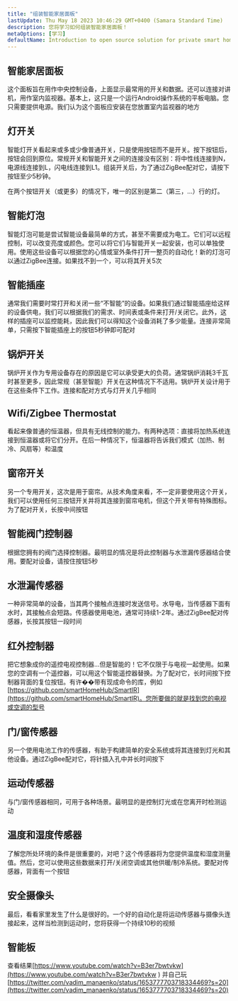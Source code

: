 ```yaml
---
title: "组装智能家居面板"
lastUpdate: Thu May 18 2023 10:46:29 GMT+0400 (Samara Standard Time)
description: 您将学习如何组装智能家居面板！
metaOptions: [学习]
defaultName: Introduction to open source solution for private smart homes
---
```


<LessonImages imageClasses="mb" src="smart-home-intro/spring-school-2023-smart-stand-intro.gif" />

## 智能家居面板 

这个面板旨在用作中央控制设备，上面显示最常用的开关和数据。还可以连接对讲机，用作室内监视器。基本上，这只是一个运行Android操作系统的平板电脑。您只需要提供电源。我们认为这个面板应安装在您放置室内监视器的地方

<LessonVideo :videos="[{src: 'https://crustipfs.info/ipfs/QmcbdAJqbwHAQ3NeyWQUwSoS4drDexa3AEs7HXuM1BrUT1', type: 'webm'}]" cover="smart-home-intro/assembling-smart-home-board-1.png" />


## 灯开关

智能灯开关看起来或多或少像普通开关，只是使用按钮而不是开关。按下按钮后，按钮会回到原位。常规开关和智能开关之间的连接没有区别：将中性线连接到N，电源线连接到L，闪电线连接到L1。组装开关后，为了通过ZigBee配对它，请按下按钮至少5秒钟。

<LessonVideo :videos="[{src: 'https://crustipfs.info/ipfs/Qmb138DiQWWBgowMj2fC9kmiGYh9WEeytteSkqumWCv2LB', type: 'webm'}]" cover="smart-home-intro/assembling-smart-home-board-2.png" />

在两个按钮开关（或更多）的情况下，唯一的区别是第二（第三，...）行的灯。 

<LessonVideo :videos="[{src: 'https://crustipfs.info/ipfs/QmZiStYZG4rmyNPXXmCXsVPm7witPpnNJMBzD8GtxedgPo', type: 'webm'}]" cover="smart-home-intro/assembling-smart-home-board-3.png" />

## 智能灯泡 

智能灯泡可能是尝试智能设备最简单的方式，甚至不需要成为电工。它们可以远程控制，可以改变亮度或颜色。您可以将它们与智能开关一起安装，也可以单独使用。使用这些设备可以根据您的心情或室外条件打开一整页的自动化！新的灯泡可以通过ZigBee连接。如果找不到一个，可以将其开关5次


<LessonVideo :videos="[{src: 'https://crustipfs.info/ipfs/QmbiMHLJqnDpr1Whzvo6Y7zE33cQPuTs7furbt3JW2uiek', type: 'webm'}]" cover="smart-home-intro/assembling-smart-home-board-4.png" />

<LessonVideo :videos="[{src: 'https://crustipfs.info/ipfs/QmTzK4dY168HVgLvVBsRxR4M4vda55XC7pFhpW5kRexujQ', type: 'webm'}]" cover="smart-home-intro/assembling-smart-home-board-5.png" />

<LessonVideo :videos="[{src: 'https://crustipfs.info/ipfs/QmNZFpvVUavKc1Za9SeXqikrfySsfFHuVrkdzgbVB8um7T', type: 'webm'}]" cover="smart-home-intro/assembling-smart-home-board-6.png" />

## 智能插座 

通常我们需要时常打开和关闭一些“不智能”的设备。如果我们通过智能插座给这样的设备供电，我们可以根据我们的需求、时间表或条件来打开/关闭它。此外，这样的插座可以监控能耗，因此我们可以得知这个设备消耗了多少能量。连接非常简单，只需按下智能插座上的按钮5秒钟即可配对

<LessonVideo :videos="[{src: 'https://crustipfs.info/ipfs/QmRtmKXSv7csHLbKVuZkoA5Eb2zyTkEAbUxLYT6Qt1yxZH', type: 'webm'}]" cover="smart-home-intro/assembling-smart-home-board-7.png" />

## 锅炉开关 

锅炉开关作为专用设备存在的原因是它可以承受更大的负荷。通常锅炉消耗3千瓦时甚至更多，因此常规（甚至智能）开关在这种情况下不适用。锅炉开关设计用于在这些条件下工作。连接和配对方式与灯开关几乎相同

<LessonVideo :videos="[{src: 'https://crustipfs.info/ipfs/QmNZyRtXXRYCrAQe6s6ZFJLXtUrH7SZHJC1Bt61kTrRX54', type: 'webm'}]" cover="smart-home-intro/assembling-smart-home-board-8.png" />

## Wifi/Zigbee Thermostat

看起来像普通的恒温器，但具有无线控制的能力。有两种选项：直接将加热系统连接到恒温器或将它们分开。在后一种情况下，恒温器将告诉我们模式（加热、制冷、风扇等）和温度

<LessonVideo :videos="[{src: 'https://crustipfs.info/ipfs/QmRjxo9EGUvQiMm84xvXCL6LfrQJYza71vmFsa9Zpy7qmz', type: 'webm'}]" cover="smart-home-intro/assembling-smart-home-board-9.png" />

## 窗帘开关

另一个专用开关，这次是用于窗帘。从技术角度来看，不一定非要使用这个开关，我们可以使用任何三按钮开关并将其连接到窗帘电机，但这个开关带有特殊图标。为了配对开关，长按中间按钮

<LessonVideo :videos="[{src: 'https://crustipfs.info/ipfs/QmRpEpZbyNkzby8Sk22Ymz59DbAcnty1B1osWc2kZr5FZ7', type: 'webm'}]" cover="smart-home-intro/assembling-smart-home-board-10.png" />

## 智能阀门控制器

根据您拥有的阀门选择控制器。最明显的情况是将此控制器与水泄漏传感器结合使用。要配对设备，请按住按钮5秒

<LessonVideo :videos="[{src: 'https://crustipfs.info/ipfs/QmcjZcJ6P8Q5yUfSRx8R2mR4A7r2fi5bLs5uoUr3EAXLZs', type: 'webm'}]" cover="smart-home-intro/assembling-smart-home-board-11.png" />

## 水泄漏传感器

一种非常简单的设备，当其两个接触点连接时发送信号。水导电，当传感器下面有水时，其接触点会短路。传感器使用电池，通常可持续1-2年。通过ZigBee配对传感器，长按其按钮一段时间 

<LessonVideo :videos="[{src: 'https://crustipfs.info/ipfs/QmbgetJK1E8qQMcnBVREutpy8tKfbesqaxXiebjzpoyrdV', type: 'webm'}]" cover="smart-home-intro/assembling-smart-home-board-12.png" />

## 红外控制器

把它想象成你的遥控电视控制器...但是智能的！它不仅限于与电视一起使用。如果您的空调有一个遥控器，可以用这个智能遥控器替换。为了配对它，长时间按下控制器背面的复位按钮。有许��带有现成命令的库，例如[https://github.com/smartHomeHub/SmartIR](https://github.com/smartHomeHub/SmartIR)。您所要做的就是找到您的电视或空调的型号

<LessonVideo :videos="[{src: 'https://crustipfs.info/ipfs/QmVjj92fMLbA6QJ5QhnmiqBT1huD5b7xyfi3VadHFDYwtm', type: 'webm'}]" cover="smart-home-intro/assembling-smart-home-board-13.png" />

## 门/窗传感器

另一个使用电池工作的传感器，有助于构建简单的安全系统或将其连接到灯光和其他设备。通过ZigBee配对它，将针插入孔中并长时间按下

<LessonVideo :videos="[{src: 'https://crustipfs.info/ipfs/QmZyb66dKEqk9iCVKhaBk5ZKASi7dXdFSg2CBXY1fwuu5J', type: 'webm'}]" cover="smart-home-intro/assembling-smart-home-board-14.png" />

## 运动传感器
与门/窗传感器相同，可用于各种场景。最明显的是控制灯光或在您离开时检测运动

<LessonVideo :videos="[{src: 'https://crustipfs.info/ipfs/QmUA7TLg12pkhkbdGH6fwNDasU1kiyLHBJSutA2YG71Mka', type: 'webm'}]" cover="smart-home-intro/assembling-smart-home-board-15.png" />


## 温度和湿度传感器

了解您所处环境的条件是很重要的，对吧？这个传感器将为您提供温度和湿度测量值。然后，您可以使用这些数据来打开/关闭空调或其他供暖/制冷系统。要配对传感器，背面有一个按钮 

<LessonVideo :videos="[{src: 'https://crustipfs.info/ipfs/QmayYFowfJVwQBVxPUSvi5inedqKzhyRZXp8fBUUayJnqH', type: 'webm'}]" cover="smart-home-intro/assembling-smart-home-board-16.png" />

## 安全摄像头

最后，看看家里发生了什么是很好的。一个好的自动化是将运动传感器与摄像头连接起来，这样当检测到运动时，您将获得一个持续10秒的视频 

<LessonVideo :videos="[{src: 'https://crustipfs.info/ipfs/QmX8nnDCgTx2kuwfAGv6B4orkEg4w6phtJtxSp44HfdD9T', type: 'webm'}]" cover="smart-home-intro/assembling-smart-home-board-17.png"  />


## 智能板 
查看结果[https://www.youtube.com/watch?v=B3er7bwtvkw](https://www.youtube.com/watch?v=B3er7bwtvkw )
并自己玩[https://twitter.com/vadim_manaenko/status/1653777703718334469?s=20](https://twitter.com/vadim_manaenko/status/1653777703718334469?s=20)


